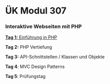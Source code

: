 # ÜK Modul 307

### Interaktive Webseiten mit PHP

[**Tag 1:** Einführung in PHP](/ilv.307/01-modul-307)

**Tag 2:** PHP Vertiefung
<!--[**Tag 2:** PHP Vertiefung](/ilv.307/02-modul-307)-->

**Tag 3:** API-Schnittstellen / Klassen und Objekte
<!--[**Tag 3:** API-Schnittstellen / Klassen und Objekte](/ilv.307/03-modul-307)-->

**Tag 4**: MVC Design Patterns
<!--[**Tag 4**: MVC Design Patterns](/ilv.307/04-modul-307)-->

**Tag 5**: Prüfungstag
<!--[**Tag 5**: Prüfungstag](/ilv.307/05-modul-307)-->
<!--stackedit_data:
eyJoaXN0b3J5IjpbLTc1NDQ1MTM2MCwxNTg4MzEzNDY1LC0yMD
k3MzcyNzIwLDYzOTU5OTkyOSwtNzQyNTcwNDIyLC0yOTgxODc3
MzYsLTI0ODg5MDQxMywtMTYyNjU1MzI1MSwtODQyMzU1MjA5LD
E4Njk2NTg5NDAsOTk4MDcwNTgzLC02MTQzMzM4NTEsLTExMDEx
NjMwMjIsNDA5MDUxMzY0LDE5NTkwMTMwODUsODkzMDI5NDU0LC
0xNDQzNDI4MTc4LC0xMzYyMDAxNjg5LDE0NjkxODU5Ml19
-->